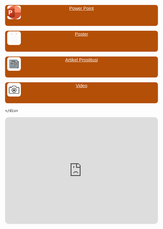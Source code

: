 <!DOCTYPE html>
<html lang="en">
<head>
    <meta charset="UTF-8">
    <meta http-equiv="X-UA-Compatible" content="IE=edge">
    <meta name="viewport" content="width=device-width, initial-scale=1.0">
    <title>Document</title>
</head>
<body style="background-image: url('WhatsApp Image 2023-11-10 at 16.56.19.jpeg');
background-repeat: no-repeat;
background-attachment: fixed;
background-size: 100% 100%;">
  <div data-testid="dbf35b67-8f27-46fa-9080-70dc64a6ab55">
    <div aria-label="links block link buttons" class="Links classic">
        <center class=" RowLink" style="position: relative;">
            <a class="MuiButtonBase-root MuiButton-root MuiButton-contained MuiButton-containedPrimary MuiButton-sizeLarge MuiButton-containedSizeLarge MuiButton-fullWidth MuiButton-root MuiButton-contained MuiButton-containedPrimary MuiButton-sizeLarge MuiButton-containedSizeLarge MuiButton-fullWidth css-1ympjr3" tabindex="0" href="https://www.canva.com/design/DAF0A58tEQg/OPqDcObmV5RMIMf7mv-Khg/edit?utm_content=DAF0A58tEQg&utm_campaign=designshare&utm_medium=link2&utm_source=sharebutton" aria-label="Enter the 818 Anniversary Sweepstakes" rel="nofollow noopener" style="border-radius: 8px; background-color: rgb(180, 79, 7); color: rgb(255, 255, 255); font-family: &quot;Oxygen Mono&quot;, sans-serif; text-transform: none; box-shadow: none; font-size: 15px; min-height: 65px; margin: 16px 0px; border: 2px solid rgba(255, 255, 255, 0); display: flex; padding-left: 0px; padding-right: 0px;">
                <div class="flex items-center justify-center" style="width: 55px; min-width: 55px;"><img width="45" height="45" alt="link" src="Logo PPT Pros.png" style="object-fit: cover; border-radius: 8px;"></div>
                <div style="padding-right: 55px; width: 100%; min-width: 0px;">
                    <div style="overflow: hidden; text-overflow: ellipsis;">Power Point</div>
                    <div class="LinkSubtitle" style="overflow: hidden; text-overflow: ellipsis;"></div>
                </div>
                <span class="MuiTouchRipple-root css-w0pj6f"></span>
            </a>
        </center>
        <center class=" RowLink" style="position: relative;">
            <a class="MuiButtonBase-root MuiButton-root MuiButton-contained MuiButton-containedPrimary MuiButton-sizeLarge MuiButton-containedSizeLarge MuiButton-fullWidth MuiButton-root MuiButton-contained MuiButton-containedPrimary MuiButton-sizeLarge MuiButton-containedSizeLarge MuiButton-fullWidth css-1ympjr3" tabindex="0" href="https://www.canva.com/design/DAFz7V07Wng/R48VmzH_cvFEq7Ogu9Ms1Q/edit?utm_content=DAFz7V07Wng&utm_campaign=designshare&utm_medium=link2&utm_source=sharebutton" aria-label="Poster" rel="nofollow noopener" style="border-radius: 8px; background-color:rgb(180, 79, 7); color: rgb(255, 255, 255); font-family: &quot;Oxygen Mono&quot;, sans-serif; text-transform: none; box-shadow: none; font-size: 15px; min-height: 65px; margin: 16px 0px; border: 2px solid rgba(255, 255, 255, 0); display: flex; padding-left: 0px; padding-right: 0px;">
                <div class="flex items-center justify-center" style="width: 55px; min-width: 55px;"><img width="45" height="45" alt="link" src="Logo Poster Pros.png" style="object-fit: cover; border-radius: 8px;"></div>
                <div style="padding-right: 55px; width: 100%; min-width: 0px;">
                    <div style="overflow: hidden; text-overflow: ellipsis;">Poster</div>
                    <div class="LinkSubtitle" style="overflow: hidden; text-overflow: ellipsis;"></div>
                </div>
                <span class="MuiTouchRipple-root css-w0pj6f"></span>
            </a>
        </center>
        <center class=" RowLink" style="position: relative;">
            <a class="MuiButtonBase-root MuiButton-root MuiButton-contained MuiButton-containedPrimary MuiButton-sizeLarge MuiButton-containedSizeLarge MuiButton-fullWidth MuiButton-root MuiButton-contained MuiButton-containedPrimary MuiButton-sizeLarge MuiButton-containedSizeLarge MuiButton-fullWidth css-1ympjr3" tabindex="0" href="https://medium.com/@diandaaura/bahaya-prostitusi-online-pada-anak-di-bawah-umur-bisa-sebabkan-penyakit-serius-65dc450807a1" aria-label="Sign Up for 818 Emails and Texts" rel="nofollow noopener" style="border-radius: 8px; background-color: rgb(180, 79, 7); color: rgb(255, 255, 255); font-family: &quot;Oxygen Mono&quot;, sans-serif; text-transform: none; box-shadow: none; font-size: 15px; min-height: 65px; margin: 16px 0px; border: 2px solid rgba(255, 255, 255, 0); display: flex; padding-left: 0px; padding-right: 0px;">
                <div class="flex items-center justify-center" style="width: 55px; min-width: 55px;"><img width="45" height="45" alt="link" src="Logo Artikel Pros.png" style="object-fit: cover; border-radius: 8px;"></div>
                <div style="padding-right: 55px; width: 100%; min-width: 0px;">
                    <div style="overflow: hidden; text-overflow: ellipsis;">Artikel Prostitusi</div>
                    <div class="LinkSubtitle" style="overflow: hidden; text-overflow: ellipsis;"></div>
                </div>
                <span class="MuiTouchRipple-root css-w0pj6f"></span>
            </a>
            </a>
        </center>
        <center class=" RowLink" style="position: relative;">
            <a class="MuiButtonBase-root MuiButton-root MuiButton-contained MuiButton-containedPrimary MuiButton-sizeLarge MuiButton-containedSizeLarge MuiButton-fullWidth MuiButton-root MuiButton-contained MuiButton-containedPrimary MuiButton-sizeLarge MuiButton-containedSizeLarge MuiButton-fullWidth css-1ympjr3" tabindex="0" href="VID-20231113-WA0059.mp4" aria-label="Spotify" rel="nofollow noopener" style="border-radius: 8px; background-color: rgb(180, 79, 7); color: rgb(255, 255, 255); font-family: &quot;Oxygen Mono&quot;, sans-serif; text-transform: none; box-shadow: none; font-size: 15px; min-height: 65px; margin: 16px 0px; border: 2px solid rgba(255, 255, 255, 0); display: flex; padding-left: 0px; padding-right: 0px;">
                <div class="flex items-center justify-center" style="width: 55px; min-width: 55px;"><img width="45" height="45" alt="link" src="Logo Kamera Pros.png" style="object-fit: cover; border-radius: 8px;"></div>
                <div style="padding-right: 55px; width: 100%; min-width: 0px;">
                    <div style="overflow: hidden; text-overflow: ellipsis;">Video</div>
                    <div class="LinkSubtitle" style="overflow: hidden; text-overflow: ellipsis;"></div>
                </div>
                <span class="MuiTouchRipple-root css-w0pj6f"></span>
            </a>
        </center>
        
    </div>
</div>
<div>
    <center>
        <iframe style="border-radius:12px" src="https://open.spotify.com/embed/playlist/1ILaJ5Qj3444yYYcDdPiaV?utm_source=generator&theme=0" width="100%" height="352" frameBorder="0" allowfullscreen="" allow="autoplay; clipboard-write; encrypted-media; fullscreen; picture-in-picture" loading="lazy"></iframe>
    <center>
</div>


    
</body>
</html>
